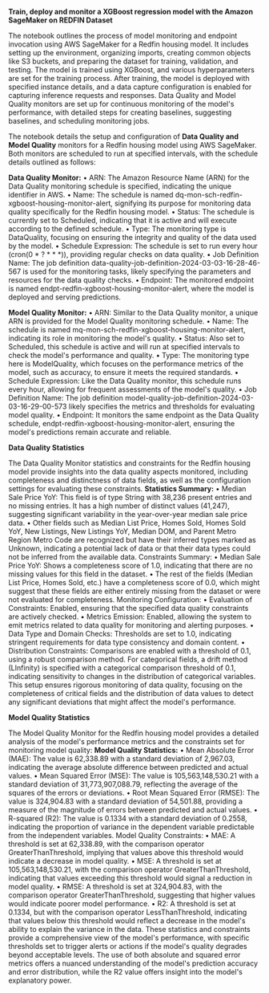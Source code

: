 **Train, deploy and monitor a XGBoost regression model with the Amazon SageMaker on REDFIN Dataset**

The notebook outlines the process of model monitoring and endpoint invocation using AWS SageMaker for a Redfin housing model. It includes setting up the environment, organizing imports, creating common objects like S3 buckets, and preparing the dataset for training, validation, and testing. The model is trained using XGBoost, and various hyperparameters are set for the training process. After training, the model is deployed with specified instance details, and a data capture configuration is enabled for capturing inference requests and responses. Data Quality and Model Quality monitors are set up for continuous monitoring of the model's performance, with detailed steps for creating baselines, suggesting baselines, and scheduling monitoring jobs.

The notebook details the setup and configuration of **Data Quality and Model Quality** monitors for a Redfin housing model using AWS SageMaker. Both monitors are scheduled to run at specified intervals, with the schedule details outlined as follows:

**Data Quality Monitor:**
•	ARN: The Amazon Resource Name (ARN) for the Data Quality monitoring schedule is specified, indicating the unique identifier in AWS.
•	Name: The schedule is named dq-mon-sch-redfin-xgboost-housing-monitor-alert, signifying its purpose for monitoring data quality specifically for the Redfin housing model.
•	Status: The schedule is currently set to Scheduled, indicating that it is active and will execute according to the defined schedule.
•	Type: The monitoring type is DataQuality, focusing on ensuring the integrity and quality of the data used by the model.
•	Schedule Expression: The schedule is set to run every hour (cron(0 * ? * * *)), providing regular checks on data quality.
•	Job Definition Name: The job definition data-quality-job-definition-2024-03-03-16-28-46-567 is used for the monitoring tasks, likely specifying the parameters and resources for the data quality checks.
•	Endpoint: The monitored endpoint is named endpt-redfin-xgboost-housing-monitor-alert, where the model is deployed and serving predictions.


**Model Quality Monitor:**
•	ARN: Similar to the Data Quality monitor, a unique ARN is provided for the Model Quality monitoring schedule.
•	Name: The schedule is named mq-mon-sch-redfin-xgboost-housing-monitor-alert, indicating its role in monitoring the model's quality.
•	Status: Also set to Scheduled, this schedule is active and will run at specified intervals to check the model's performance and quality.
•	Type: The monitoring type here is ModelQuality, which focuses on the performance metrics of the model, such as accuracy, to ensure it meets the required standards.
•	Schedule Expression: Like the Data Quality monitor, this schedule runs every hour, allowing for frequent assessments of the model's quality.
•	Job Definition Name: The job definition model-quality-job-definition-2024-03-03-16-29-00-573 likely specifies the metrics and thresholds for evaluating model quality.
•	Endpoint: It monitors the same endpoint as the Data Quality schedule, endpt-redfin-xgboost-housing-monitor-alert, ensuring the model's predictions remain accurate and reliable.

**Data Quality Statistics**

The Data Quality Monitor statistics and constraints for the Redfin housing model provide insights into the data quality aspects monitored, including completeness and distinctness of data fields, as well as the configuration settings for evaluating these constraints.
**Statistics Summary:**
•	Median Sale Price YoY: This field is of type String with 38,236 present entries and no missing entries. It has a high number of distinct values (41,247), suggesting significant variability in the year-over-year median sale price data.
•	Other fields such as Median List Price, Homes Sold, Homes Sold YoY, New Listings, New Listings YoY, Median DOM, and Parent Metro Region Metro Code are recognized but have their inferred types marked as Unknown, indicating a potential lack of data or that their data types could not be inferred from the available data.
Constraints Summary:
•	Median Sale Price YoY: Shows a completeness score of 1.0, indicating that there are no missing values for this field in the dataset.
•	The rest of the fields (Median List Price, Homes Sold, etc.) have a completeness score of 0.0, which might suggest that these fields are either entirely missing from the dataset or were not evaluated for completeness.
Monitoring Configuration:
•	Evaluation of Constraints: Enabled, ensuring that the specified data quality constraints are actively checked.
•	Metrics Emission: Enabled, allowing the system to emit metrics related to data quality for monitoring and alerting purposes.
•	Data Type and Domain Checks: Thresholds are set to 1.0, indicating stringent requirements for data type consistency and domain content.
•	Distribution Constraints: Comparisons are enabled with a threshold of 0.1, using a robust comparison method. For categorical fields, a drift method (LInfinity) is specified with a categorical comparison threshold of 0.1, indicating sensitivity to changes in the distribution of categorical variables.
This setup ensures rigorous monitoring of data quality, focusing on the completeness of critical fields and the distribution of data values to detect any significant deviations that might affect the model's performance.

**Model Quality Statistics**

The Model Quality Monitor for the Redfin housing model provides a detailed analysis of the model's performance metrics and the constraints set for monitoring model quality:
**Model Quality Statistics:**
•	Mean Absolute Error (MAE): The value is 62,338.89 with a standard deviation of 2,967.03, indicating the average absolute difference between predicted and actual values.
•	Mean Squared Error (MSE): The value is 105,563,148,530.21 with a standard deviation of 31,773,907,088.79, reflecting the average of the squares of the errors or deviations.
•	Root Mean Squared Error (RMSE): The value is 324,904.83 with a standard deviation of 54,501.88, providing a measure of the magnitude of errors between predicted and actual values.
•	R-squared (R2): The value is 0.1334 with a standard deviation of 0.2558, indicating the proportion of variance in the dependent variable predictable from the independent variables.
Model Quality Constraints:
•	MAE: A threshold is set at 62,338.89, with the comparison operator GreaterThanThreshold, implying that values above this threshold would indicate a decrease in model quality.
•	MSE: A threshold is set at 105,563,148,530.21, with the comparison operator GreaterThanThreshold, indicating that values exceeding this threshold would signal a reduction in model quality.
•	RMSE: A threshold is set at 324,904.83, with the comparison operator GreaterThanThreshold, suggesting that higher values would indicate poorer model performance.
•	R2: A threshold is set at 0.1334, but with the comparison operator LessThanThreshold, indicating that values below this threshold would reflect a decrease in the model's ability to explain the variance in the data.
These statistics and constraints provide a comprehensive view of the model's performance, with specific thresholds set to trigger alerts or actions if the model's quality degrades beyond acceptable levels. The use of both absolute and squared error metrics offers a nuanced understanding of the model's prediction accuracy and error distribution, while the R2 value offers insight into the model's explanatory power.
